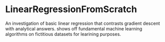 # LinearRegressionFromScratch
An investigation of basic linear regression that contrasts gradient descent with analytical answers. shows off fundamental machine learning algorithms on fictitious datasets for learining purposes. 
